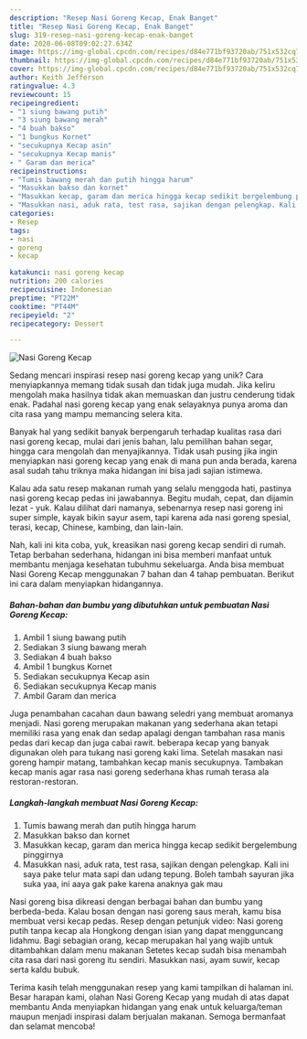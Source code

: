 ```yaml
---
description: "Resep Nasi Goreng Kecap, Enak Banget"
title: "Resep Nasi Goreng Kecap, Enak Banget"
slug: 319-resep-nasi-goreng-kecap-enak-banget
date: 2020-06-08T09:02:27.634Z
image: https://img-global.cpcdn.com/recipes/d84e771bf93720ab/751x532cq70/nasi-goreng-kecap-foto-resep-utama.jpg
thumbnail: https://img-global.cpcdn.com/recipes/d84e771bf93720ab/751x532cq70/nasi-goreng-kecap-foto-resep-utama.jpg
cover: https://img-global.cpcdn.com/recipes/d84e771bf93720ab/751x532cq70/nasi-goreng-kecap-foto-resep-utama.jpg
author: Keith Jefferson
ratingvalue: 4.3
reviewcount: 15
recipeingredient:
- "1 siung bawang putih"
- "3 siung bawang merah"
- "4 buah bakso"
- "1 bungkus Kornet"
- "secukupnya Kecap asin"
- "secukupnya Kecap manis"
- " Garam dan merica"
recipeinstructions:
- "Tumis bawang merah dan putih hingga harum"
- "Masukkan bakso dan kornet"
- "Masukkan kecap, garam dan merica hingga kecap sedikit bergelembung pinggirnya"
- "Masukkan nasi, aduk rata, test rasa, sajikan dengan pelengkap. Kali ini saya pake telur mata sapi dan udang tepung. Boleh tambah sayuran jika suka yaa, ini aaya gak pake karena anaknya gak mau"
categories:
- Resep
tags:
- nasi
- goreng
- kecap

katakunci: nasi goreng kecap 
nutrition: 200 calories
recipecuisine: Indonesian
preptime: "PT22M"
cooktime: "PT44M"
recipeyield: "2"
recipecategory: Dessert

---
```



![Nasi Goreng Kecap](https://img-global.cpcdn.com/recipes/d84e771bf93720ab/751x532cq70/nasi-goreng-kecap-foto-resep-utama.jpg)

Sedang mencari inspirasi resep nasi goreng kecap yang unik? Cara menyiapkannya memang tidak susah dan tidak juga mudah. Jika keliru mengolah maka hasilnya tidak akan memuaskan dan justru cenderung tidak enak. Padahal nasi goreng kecap yang enak selayaknya punya aroma dan cita rasa yang mampu memancing selera kita.

Banyak hal yang sedikit banyak berpengaruh terhadap kualitas rasa dari nasi goreng kecap, mulai dari jenis bahan, lalu pemilihan bahan segar, hingga cara mengolah dan menyajikannya. Tidak usah pusing jika ingin menyiapkan nasi goreng kecap yang enak di mana pun anda berada, karena asal sudah tahu triknya maka hidangan ini bisa jadi sajian istimewa.

Kalau ada satu resep makanan rumah yang selalu menggoda hati, pastinya nasi goreng kecap pedas ini jawabannya. Begitu mudah, cepat, dan dijamin lezat - yuk. Kalau dilihat dari namanya, sebenarnya resep nasi goreng ini super simple, kayak bikin sayur asem, tapi karena ada nasi goreng spesial, terasi, kecap, Chinese, kambing, dan lain-lain.


Nah, kali ini kita coba, yuk, kreasikan nasi goreng kecap sendiri di rumah. Tetap berbahan sederhana, hidangan ini bisa memberi manfaat untuk membantu menjaga kesehatan tubuhmu sekeluarga. Anda bisa membuat Nasi Goreng Kecap menggunakan 7 bahan dan 4 tahap pembuatan. Berikut ini cara dalam menyiapkan hidangannya.

<!--inarticleads1-->

##### Bahan-bahan dan bumbu yang dibutuhkan untuk pembuatan Nasi Goreng Kecap:

1. Ambil 1 siung bawang putih
1. Sediakan 3 siung bawang merah
1. Sediakan 4 buah bakso
1. Ambil 1 bungkus Kornet
1. Sediakan secukupnya Kecap asin
1. Sediakan secukupnya Kecap manis
1. Ambil  Garam dan merica


Juga penambahan cacahan daun bawang seledri yang membuat aromanya menjadi. Nasi goreng merupakan makanan yang sederhana akan tetapi memiliki rasa yang enak dan sedap apalagi dengan tambahan rasa manis pedas dari kecap dan juga cabai rawit. beberapa kecap yang banyak digunakan oleh para tukang nasi goreng kaki lima. Setelah masakan nasi goreng hampir matang, tambahkan kecap manis secukupnya. Tambakan kecap manis agar rasa nasi goreng sederhana khas rumah terasa ala restoran-restoran. 

<!--inarticleads2-->

##### Langkah-langkah membuat Nasi Goreng Kecap:

1. Tumis bawang merah dan putih hingga harum
1. Masukkan bakso dan kornet
1. Masukkan kecap, garam dan merica hingga kecap sedikit bergelembung pinggirnya
1. Masukkan nasi, aduk rata, test rasa, sajikan dengan pelengkap. Kali ini saya pake telur mata sapi dan udang tepung. Boleh tambah sayuran jika suka yaa, ini aaya gak pake karena anaknya gak mau


Nasi goreng bisa dikreasi dengan berbagai bahan dan bumbu yang berbeda-beda. Kalau bosan dengan nasi goreng saus merah, kamu bisa membuat versi kecap pedas. Resep dengan petunjuk video: Nasi goreng putih tanpa kecap ala Hongkong dengan isian yang dapat mengguncang lidahmu. Bagi sebagian orang, kecap merupakan hal yang wajib untuk ditambahkan dalam menu makanan Setetes kecap sudah bisa menambah cita rasa dari nasi goreng itu sendiri. Masukkan nasi, ayam suwir, kecap serta kaldu bubuk. 

Terima kasih telah menggunakan resep yang kami tampilkan di halaman ini. Besar harapan kami, olahan Nasi Goreng Kecap yang mudah di atas dapat membantu Anda menyiapkan hidangan yang enak untuk keluarga/teman maupun menjadi inspirasi dalam berjualan makanan. Semoga bermanfaat dan selamat mencoba!
